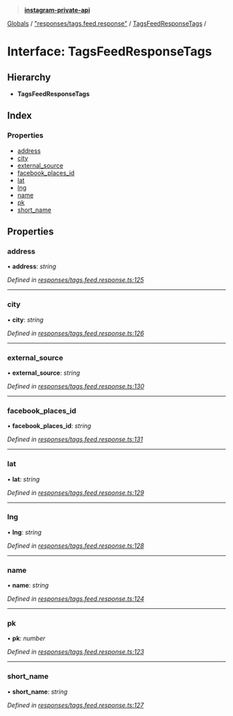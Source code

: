 > **[instagram-private-api](../README.md)**

[Globals](../README.md) / ["responses/tags.feed.response"](../modules/_responses_tags_feed_response_.md) / [TagsFeedResponseTags](_responses_tags_feed_response_.tagsfeedresponsetags.md) /

# Interface: TagsFeedResponseTags

## Hierarchy

* **TagsFeedResponseTags**

## Index

### Properties

* [address](_responses_tags_feed_response_.tagsfeedresponsetags.md#address)
* [city](_responses_tags_feed_response_.tagsfeedresponsetags.md#city)
* [external_source](_responses_tags_feed_response_.tagsfeedresponsetags.md#external_source)
* [facebook_places_id](_responses_tags_feed_response_.tagsfeedresponsetags.md#facebook_places_id)
* [lat](_responses_tags_feed_response_.tagsfeedresponsetags.md#lat)
* [lng](_responses_tags_feed_response_.tagsfeedresponsetags.md#lng)
* [name](_responses_tags_feed_response_.tagsfeedresponsetags.md#name)
* [pk](_responses_tags_feed_response_.tagsfeedresponsetags.md#pk)
* [short_name](_responses_tags_feed_response_.tagsfeedresponsetags.md#short_name)

## Properties

###  address

• **address**: *string*

*Defined in [responses/tags.feed.response.ts:125](https://github.com/dilame/instagram-private-api/blob/3e16058/src/responses/tags.feed.response.ts#L125)*

___

###  city

• **city**: *string*

*Defined in [responses/tags.feed.response.ts:126](https://github.com/dilame/instagram-private-api/blob/3e16058/src/responses/tags.feed.response.ts#L126)*

___

###  external_source

• **external_source**: *string*

*Defined in [responses/tags.feed.response.ts:130](https://github.com/dilame/instagram-private-api/blob/3e16058/src/responses/tags.feed.response.ts#L130)*

___

###  facebook_places_id

• **facebook_places_id**: *string*

*Defined in [responses/tags.feed.response.ts:131](https://github.com/dilame/instagram-private-api/blob/3e16058/src/responses/tags.feed.response.ts#L131)*

___

###  lat

• **lat**: *string*

*Defined in [responses/tags.feed.response.ts:129](https://github.com/dilame/instagram-private-api/blob/3e16058/src/responses/tags.feed.response.ts#L129)*

___

###  lng

• **lng**: *string*

*Defined in [responses/tags.feed.response.ts:128](https://github.com/dilame/instagram-private-api/blob/3e16058/src/responses/tags.feed.response.ts#L128)*

___

###  name

• **name**: *string*

*Defined in [responses/tags.feed.response.ts:124](https://github.com/dilame/instagram-private-api/blob/3e16058/src/responses/tags.feed.response.ts#L124)*

___

###  pk

• **pk**: *number*

*Defined in [responses/tags.feed.response.ts:123](https://github.com/dilame/instagram-private-api/blob/3e16058/src/responses/tags.feed.response.ts#L123)*

___

###  short_name

• **short_name**: *string*

*Defined in [responses/tags.feed.response.ts:127](https://github.com/dilame/instagram-private-api/blob/3e16058/src/responses/tags.feed.response.ts#L127)*